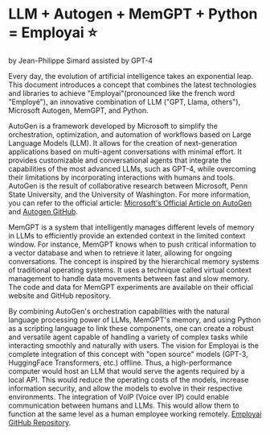 
# LLM + Autogen + MemGPT + Python = Employai ⭐
by Jean-Philippe Simard assisted by GPT-4

Every day, the evolution of artificial intelligence takes an exponential leap. This document introduces a concept that combines the latest technologies and libraries to achieve "Employai"(pronounced like the french word "Employé"), an innovative combination of LLM ("GPT, Llama, others"), Microsoft Autogen, MemGPT, and Python.

AutoGen is a framework developed by Microsoft to simplify the orchestration, optimization, and automation of workflows based on Large Language Models (LLM). It allows for the creation of next-generation applications based on multi-agent conversations with minimal effort. It provides customizable and conversational agents that integrate the capabilities of the most advanced LLMs, such as GPT-4, while overcoming their limitations by incorporating interactions with humans and tools. AutoGen is the result of collaborative research between Microsoft, Penn State University, and the University of Washington. For more information, you can refer to the official article: [Microsoft's Official Article on AutoGen](https://www.microsoft.com/en-us/research/blog/autogen-enabling-next-generation-large-language-model-applications/) and [Autogen GitHub](https://github.com/microsoft/autogen).

MemGPT is a system that intelligently manages different levels of memory in LLMs to efficiently provide an extended context in the limited context window. For instance, MemGPT knows when to push critical information to a vector database and when to retrieve it later, allowing for ongoing conversations. The concept is inspired by the hierarchical memory systems of traditional operating systems. It uses a technique called virtual context management to handle data movements between fast and slow memory. The code and data for MemGPT experiments are available on their official website and GitHub repository.

By combining AutoGen's orchestration capabilities with the natural language processing power of LLMs, MemGPT's memory, and using Python as a scripting language to link these components, one can create a robust and versatile agent capable of handling a variety of complex tasks while interacting smoothly and naturally with users. The vision for Employai is the complete integration of this concept with "open source" models (GPT-3, HuggingFace Transformers, etc.) offline. Thus, a high-performance computer would host an LLM that would serve the agents required by a local API. This would reduce the operating costs of the models, increase information security, and allow the models to evolve in their respective environments. The integration of VoIP (Voice over IP) could enable communication between humans and LLMs. This would allow them to function at the same level as a human employee working remotely. [Employai GitHub Repository](https://github.com/Jepse/employai).
